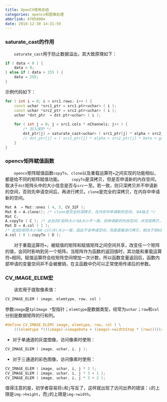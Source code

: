 ```yaml
---
title: OpenCV使用总结
categories: opencv和图像处理
abbrlink: 6f05000e
date: 2018-12-30 14:31:59
---
```

### saturate_cast的作用

&emsp;&emsp;`saturate_cast`用于防止数据溢出，其大致原理如下：

``` cpp
if ( data < 0 ) {
    data = 0;
} else if ( data > 255 ) {
    data = 255;
}
```

示例代码如下：

``` cpp
for ( int i = 0; i < src1.rows; i++ ) {
    const uchar *src1_ptr = src1.ptr<uchar> ( i );
    const uchar *src2_ptr = src2.ptr<uchar> ( i );
    uchar *dst_ptr  = dst.ptr<uchar> ( i );
​
    for ( int j = 0; j < src1.cols * nChannels; j++ ) {
        /* 加入保护 */
        dst_ptr[j] = saturate_cast<uchar> ( src1_ptr[j] * alpha + src2_ptr[j] * beta + gama );
        // dst_ptr[j] = ( src1_ptr[j] * alpha + src2_ptr[j] * beta + gama ); /* 未加入保护 */
    }
}
```

### opencv矩阵赋值函数

&emsp;&emsp;`opencv`矩阵赋值函数`copyTo`、`clone`以及重载运算符`=`之间实现的功能相似，都是给不同的矩阵赋值功能。
&emsp;&emsp;`copyTo`是深拷贝，但是否申请新的内存空间，取决于`dst`矩阵头中的大小信息是否与`src`一至。若一致，则只深拷贝并不申请新的空间，否则先申请空间后，再进行拷贝。`clone`是完全的深拷贝，在内存中申请新的空间。

``` cpp
Mat A  = Mat::ones ( 4, 5, CV_32F );
Mat B = A.clone(); /* clone是完全的深拷贝，在内存中申请新的空间，与A独立 */
Mat C;
A.copyTo ( C ); /* 此处的C矩阵大小与A大小不一致，则申请新的内存空间，并完成拷贝，等同于clone */
Mat D = A.col ( 1 );
/* 此处D矩阵大小与A.col(0)大小一致，因此不会申请空间，而是直接进行拷贝，相当于把A的第1列赋值给第二列 */
A.col ( 0 ).copyTo ( D );
```

&emsp;&emsp;对于重载运算符`=`，被赋值的矩阵和赋值矩阵之间空间共享，改变任一个矩阵的值，会同时影响到另一个矩阵。当矩阵作为函数的返回值时，其功能和重载运算符`=`相同。赋值运算符会给矩阵空间增加一次计数，所以函数变量返回后，函数内部申请的变量空间并不会被撤销，在主函数中仍可以正常使用传递后的参数。

### CV_IMAGE_ELEM宏

&emsp;&emsp;该宏用于提取像素值：

``` c
CV_IMAGE_ELEM ( image, elemtype, row, col )
```

参数`image`是`IplImage *`型指针；`elemtype`是数据类型，经常为`uchar`；`row`和`col`分别是数据矩阵的行和列。

``` c
#define CV_IMAGE_ELEM( image, elemtype, row, col ) \
    (((elemtype *)((image)->imageData + (image)->widthStep * (row)))[(col)])
```

- 对于单通道的灰度图像，访问像素时使用：

``` c
CV_IMAGE_ELEM ( image, uchar, i, j );
```

- 对于三通道的彩色图像，访问像素时使用：

``` c
CV_IMAGE_ELEM ( image, uchar, i, j * 3 );
CV_IMAGE_ELEM ( image, uchar, i, j * 3 + 1 );
CV_IMAGE_ELEM ( image, uchar, i, j * 3 + 2 );
```

值得注意的是，初学者容易将`i`和`j`写反了，这样就出现了访问出界的错误：`i`的上限是`img->height`，而`j`的上限是`img->width`。